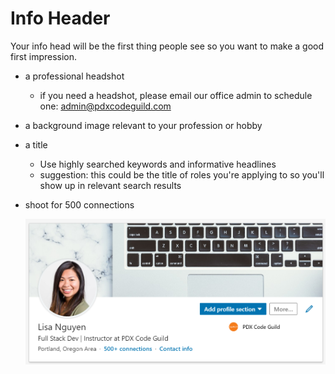 # Info Header

Your info head will be the first thing people see so you want to make a good first impression.

- a professional headshot
  - if you need a headshot, please email our office admin to schedule one: admin@pdxcodeguild.com
- a background image relevant to your profession or hobby
- a title
  - Use highly searched keywords and informative headlines
  - suggestion: this could be the title of roles you're applying to so you'll show up in relevant search results
- shoot for 500 connections

  ![](../resources/linkedin/info-header.PNG)